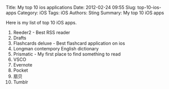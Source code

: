 Title: My top 10 ios applications
Date: 2012-02-24 09:55
Slug: top-10-ios-apps
Category: iOS
Tags: iOS
Authors: Sting
Summary: My top 10 iOS apps

Here is my list of top 10 iOS apps.

1. Reeder2 - Best RSS reader
1. Drafts
1. Flashcards deluxe - Best flashcard application on ios
1. Longman contempory English dictionary
1. Prismatic - My first place to find something to read
1. VSCO
1. Evernote
1. Pocket
1. 扇贝
1. Tumblr
